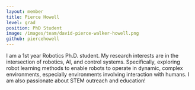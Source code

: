 ```yaml
---
layout: member
title: Pierce Howell
level: grad
position: PhD Student
image: /images/team/david-pierce-walker-howell.png
github: piercehowell
---
```




I am a 1st year Robotics Ph.D. student. My research interests are in the intersection of robotics, AI, and control systems. Specifically, exploring robot learning methods to enable robots to operate in dynamic, complex environments, especially environments involving interaction with humans. I am also passionate about STEM outreach and education!


